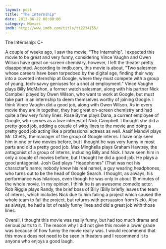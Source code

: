```yaml
---
layout: post
title: "The Internship"
date: 2013-06-22 00:00:00
category: Movies
imdb: http://www.imdb.com/title/tt2234155/
---
```


The Internship: C+

A couple of weeks ago, I saw the movie, "The Internship". I expected this movie to be great and very funny, considering Vince Vaughn and Owen Wilson have great on-screen chemistry, however, I left the theater pretty disappointed. According to imdb.com, this movie is about, "Two salesmen whose careers have been torpedoed by the digital age, finding their way into a coveted internship at Google, where they must compete with a group of young, tech-savvy geniuses for a shot at employment." Vince Vaughn plays Billy McMahon, a former watch salesman, along with his partner Nick Campbell played by Owen Wilson, who want to work at Google, but must take part in an internship to deem themselves worthy of joining Google. I think Vince Vaughn did a good job, along with Owen Wilson. As in every movie they are in together, they had great on-screen chemistry and had quite a few very funny lines. Rose Byrne plays Dana, a current employee of Google, who serves as a love interest of Nick Campbell. I thought she did a pretty good job, adding a couple of witty lines to the movie and doing a pretty good job acting like a professional actress as well. Aasif Mandvi plays Mr. Chetty, the manager of the group of Google interns. I have only seen him in one or two movies before, but I thought he was very funny in most parts and did a pretty good job. Max Minghella plays Graham Hawtrey, the antagonist of a group of interns, including Billy and Nick. I have seen him in only a couple of movies before, but I thought he did a good job. He plays a good antagonist. Josh Gad plays "Headphones" (That was not his character's name; nobody knew his real name), a guy wearing headphones, who turns out to be the head of Google Search. I thought, as always, his performance was hilarious, even though he was only in about 15 minutes of the whole movie. In my opinion, I think he is an awesome comedic actor. Rob Riggle plays Randy, the brief boss of Billy (Billy briefly leaves the team of interns, which includes Nick due to him failing a project which caused the whole team to fail the project, but returns with persuasion from Nick). Also as always, he had a lot of really funny lines and did a great job with those lines.

Overall, I thought this movie was really funny, but had too much drama and serious parts to it. The reason why I did not give this movie a lower grade was because of how funny the movie really was. I would recommend that this movie does not need to be seen in theaters and I recommend it to anyone who enjoys a good laugh.
